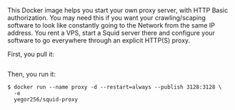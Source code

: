 This Docker image helps you start your own proxy server, with HTTP Basic
authorization. You may need this if you want your crawling/scaping software
to look like constantly going to the Network from the same IP address. You
rent a VPS, start a Squid server there and configure your software to
go everywhere through an explicit HTTP(S) proxy.

First, you pull it:

```bash
```

Then, you run it:

```
$ docker run --name proxy -d --restart=always --publish 3128:3128 \
  -e
  yegor256/squid-proxy
```
